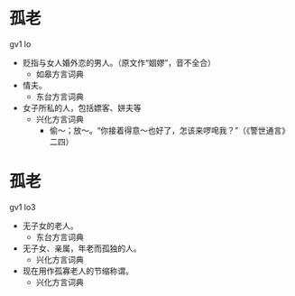 









# 孤老
gv1 lo
+ 贬指与女人婚外恋的男人。（原文作“婟嫪”，音不全合）
  * 如皋方言词典
+ 情夫。
  * 东台方言词典
+ 女子所私的人，包括嫖客、姘夫等
  * 兴化方言词典
    - 偷～；放～。“你接着得意～也好了，怎该来啰唣我？”（《警世通言》二四）

# 孤老
gv1 lo3
+ 无子女的老人。
  * 东台方言词典
+ 无子女、亲属，年老而孤独的人。
  * 兴化方言词典
+ 现在用作孤寡老人的节缩称谓。
  * 兴化方言词典
